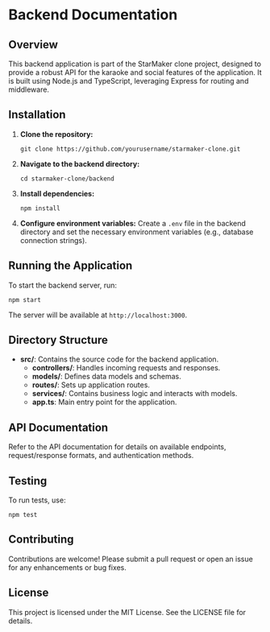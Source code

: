 # Backend Documentation

## Overview
This backend application is part of the StarMaker clone project, designed to provide a robust API for the karaoke and social features of the application. It is built using Node.js and TypeScript, leveraging Express for routing and middleware.

## Installation

1. **Clone the repository:**
   ```
   git clone https://github.com/yourusername/starmaker-clone.git
   ```

2. **Navigate to the backend directory:**
   ```
   cd starmaker-clone/backend
   ```

3. **Install dependencies:**
   ```
   npm install
   ```

4. **Configure environment variables:**
   Create a `.env` file in the backend directory and set the necessary environment variables (e.g., database connection strings).

## Running the Application

To start the backend server, run:
```
npm start
```

The server will be available at `http://localhost:3000`.

## Directory Structure

- **src/**: Contains the source code for the backend application.
  - **controllers/**: Handles incoming requests and responses.
  - **models/**: Defines data models and schemas.
  - **routes/**: Sets up application routes.
  - **services/**: Contains business logic and interacts with models.
  - **app.ts**: Main entry point for the application.

## API Documentation

Refer to the API documentation for details on available endpoints, request/response formats, and authentication methods.

## Testing

To run tests, use:
```
npm test
```

## Contributing

Contributions are welcome! Please submit a pull request or open an issue for any enhancements or bug fixes.

## License

This project is licensed under the MIT License. See the LICENSE file for details.
